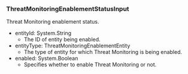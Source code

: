 ### ThreatMonitoringEnablementStatusInput
Threat Monitoring enablement status.

- entityId: System.String
  - The ID of entity being enabled.
- entityType: ThreatMonitoringEnablementEntity
  - The type of entity for which Threat Monitoring is being enabled.
- enabled: System.Boolean
  - Specifies whether to enable Threat Monitoring or not.
